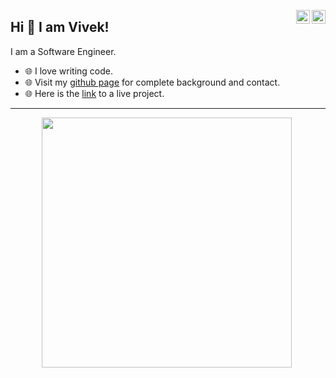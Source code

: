 <a href="https://www.linkedin.com/in/vivekkhatri007" target="_blank" rel="nofollow"><img align="right" alt="Vivek's Linkdein" width="22px" src="https://cdn.jsdelivr.net/npm/simple-icons@v3/icons/linkedin.svg" /></a><a href="https://vivektalkstech.hashnode.dev" target="_blank" rel="nofollow"><img align="right" alt="Vivek's Tech Blog" width="22px" src="https://cdn.jsdelivr.net/npm/simple-icons@8.2.0/icons/hashnode.svg" /></a>

## Hi 👋 I am Vivek! 
I am a Software Engineer. 

- 🌐 I love writing code.
- 🌐 Visit my [github page](https://vivek378521.github.io/) for complete background and contact.
- 🌐 Here is the [link](https://get-motivated.vercel.app/) to a live project.

---
<p align = "center">
  <img src = "https://github-readme-stats.vercel.app/api?username=vivek378521&show_icons=true&theme=bear" width = 400>
  <img src = "https://komarev.com/ghpvc/?username=vivek378521&style=flat-square&color=blue" alt="">
</p>
